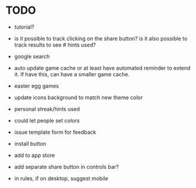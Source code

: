 # TODO

- tutorial?
- is it possible to track clicking on the share button? is it also possible to track results to see # hints used?
- google search
- auto update game cache or at least have automated reminder to extend it. If have this, can have a smaller game cache.
- easter egg games

- update icons background to match new theme color
- personal streak/hints used
- could let people set colors
- issue template form for feedback
- install button
- add to app store

- add separate share button in controls bar?
- in rules, if on desktop, suggest mobile

